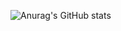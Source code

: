 ![Anurag's GitHub stats](https://github-readme-stats.vercel.app/api?KyeongYeong=anuraghazra&show_icons=true&theme=transparent)
